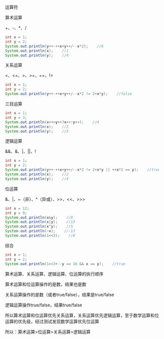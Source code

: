 运算符

算术运算

+、-、*、/

```java
int x = 1;
int y = 2;
System.out.println(y++-++x+y++/--x*2);    //6
System.out.println(x);    //1
System.out.println(y);    //4
```

关系运算

<、<=、>、>=、==、!=

```java
int x = 1;
int y = 2;
System.out.println(y++-++x+y++/--x*2 != 2+x*y);    //false
```

三目运算

```java
int x = 1;
int y = 3;
System.out.println(x++>y++?x++:y++);    //4
System.out.println(x);    //2
System.out.println(y);    //5
```

逻辑运算

&&、&、|、||、!

```java
int x = 1;
int y = 2;
System.out.println(y++-++x+y++/--x*2 != 2+x*y || ++x*2 == y);    //true
System.out.println(x);    //2
System.out.println(y);    //4
```

位运算

&、|、~（非）、^（异或）、>>、<<、>>>

```java
int x = 12;
int y = 9;
System.out.println(x&y);    //8
System.out.println(x|y);    //13
System.out.println(x^y);    //5
System.out.println(~x);    //-13
System.out.println(1<<3);    //8
```

综合

```java
int x = 1;
int y = 2;
System.out.println(1<<3+--y == 16 && x == y);    //true
```

算术运算、关系运算、逻辑运算、位运算的执行顺序

算术运算和位运算操作的是数，结果也是数

关系运算操作的是数（或者true/false），结果是true/false

逻辑运算操作true/false，结果true/false

所以算术运算和位运算优先关系运算，关系运算优先逻辑运算，至于数学运算和位运算的优先级，经过测试发现数学运算优先位运算

所以：算术运算>位运算>关系运算>逻辑运算